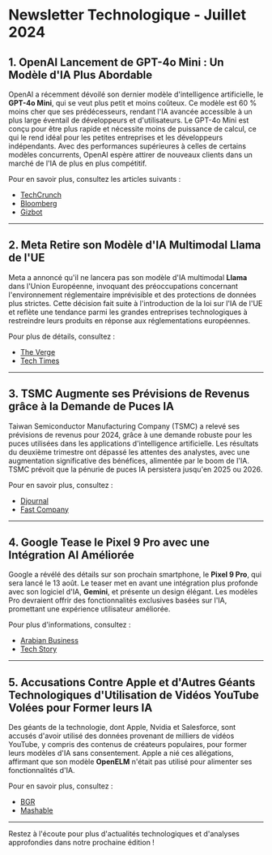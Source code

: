 # Newsletter Technologique - Juillet 2024

## 1. OpenAI Lancement de GPT-4o Mini : Un Modèle d'IA Plus Abordable

OpenAI a récemment dévoilé son dernier modèle d'intelligence artificielle, le **GPT-4o Mini**, qui se veut plus petit et moins coûteux. Ce modèle est 60 % moins cher que ses prédécesseurs, rendant l'IA avancée accessible à un plus large éventail de développeurs et d'utilisateurs. Le GPT-4o Mini est conçu pour être plus rapide et nécessite moins de puissance de calcul, ce qui le rend idéal pour les petites entreprises et les développeurs indépendants. Avec des performances supérieures à celles de certains modèles concurrents, OpenAI espère attirer de nouveaux clients dans un marché de l'IA de plus en plus compétitif.

Pour en savoir plus, consultez les articles suivants :  
- [TechCrunch](https://techcrunch.com/2024/07/18/openai-unveils-gpt-4o-mini-a-small-ai-model-powering-chatgpt/)  
- [Bloomberg](https://www.bloomberg.com/news/articles/2024-07-18/openai-releases-gpt-4o-mini-a-cheaper-version-of-flagship-ai-model)  
- [Gizbot](https://www.gizbot.com/apps-software/openai-unveils-gpt-4o-mini-the-most-affordable-ai-model-yet-099359.html)  

---

## 2. Meta Retire son Modèle d'IA Multimodal Llama de l'UE

Meta a annoncé qu'il ne lancera pas son modèle d'IA multimodal **Llama** dans l'Union Européenne, invoquant des préoccupations concernant l'environnement réglementaire imprévisible et des protections de données plus strictes. Cette décision fait suite à l'introduction de la loi sur l'IA de l'UE et reflète une tendance parmi les grandes entreprises technologiques à restreindre leurs produits en réponse aux réglementations européennes.

Pour plus de détails, consultez :  
- [The Verge](https://www.theverge.com/2024/7/18/24201041/meta-multimodal-llama-ai-model-launch-eu-regulations)  
- [Tech Times](https://www.techtimes.com/articles/306734/20240718/meta-s-new-multimodal-ai-model-launch-eu-amidst-regulator.htm)  

---

## 3. TSMC Augmente ses Prévisions de Revenus grâce à la Demande de Puces IA

Taiwan Semiconductor Manufacturing Company (TSMC) a relevé ses prévisions de revenus pour 2024, grâce à une demande robuste pour les puces utilisées dans les applications d'intelligence artificielle. Les résultats du deuxième trimestre ont dépassé les attentes des analystes, avec une augmentation significative des bénéfices, alimentée par le boom de l'IA. TSMC prévoit que la pénurie de puces IA persistera jusqu'en 2025 ou 2026.

Pour en savoir plus, consultez :  
- [Djournal](https://www.djournal.com/news/national/tsmc-raises-revenue-outlook-for-2024-as-ai-chip-demand-fuels-record-breaking-revenue/video_b02d42f1-58f3-50d2-83e0-07b30835a4d3.html)  
- [Fast Company](https://www.fastcompany.com/91158736/tsmc-stock-price-update-shares-rise-ai-boom-boosts-revenue-nvidia-apple-supplier)  

---

## 4. Google Tease le Pixel 9 Pro avec une Intégration AI Améliorée

Google a révélé des détails sur son prochain smartphone, le **Pixel 9 Pro**, qui sera lancé le 13 août. Le teaser met en avant une intégration plus profonde avec son logiciel d'IA, **Gemini**, et présente un design élégant. Les modèles Pro devraient offrir des fonctionnalités exclusives basées sur l'IA, promettant une expérience utilisateur améliorée.

Pour plus d'informations, consultez :  
- [Arabian Business](https://www.arabianbusiness.com/industries/technology/google-reveals-pixel-9-pro-ahead-of-its-launch)  
- [Tech Story](https://techstory.in/first-look-googles-pixel-9-pro-reveals-specification-details/)  

---

## 5. Accusations Contre Apple et d'Autres Géants Technologiques d'Utilisation de Vidéos YouTube Volées pour Former leurs IA

Des géants de la technologie, dont Apple, Nvidia et Salesforce, sont accusés d'avoir utilisé des données provenant de milliers de vidéos YouTube, y compris des contenus de créateurs populaires, pour former leurs modèles d'IA sans consentement. Apple a nié ces allégations, affirmant que son modèle **OpenELM** n'était pas utilisé pour alimenter ses fonctionnalités d'IA.

Pour en savoir plus, consultez :  
- [BGR](https://bgr.com/tech/apple-debunks-reports-that-it-trained-ai-on-stolen-youtube-videos/)  
- [Mashable](https://mashable.com/article/youtube-video-ai-training-apple-mrbeast-mkbhd)  

---

Restez à l'écoute pour plus d'actualités technologiques et d'analyses approfondies dans notre prochaine édition !